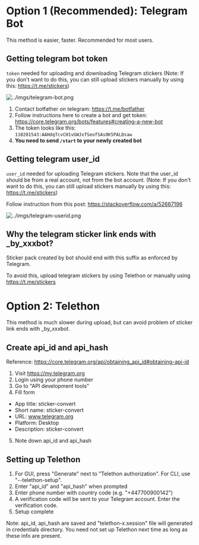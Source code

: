 # Option 1 (Recommended): Telegram Bot
This method is easier, faster. Recommended for most users.

## Getting telegram bot token
`token` needed for uploading and downloading Telegram stickers
(Note: If you don't want to do this, you can still upload stickers manually by using this: https://t.me/stickers)

![../imgs/telegram-bot.png](../imgs/telegram-bot.png)

1. Contact botfather on telegram: https://t.me/botfather
2. Follow instructions here to create a bot and get token: https://core.telegram.org/bots/features#creating-a-new-bot
3. The token looks like this: `110201543:AAHdqTcvCH1vGWJxfSeofSAs0K5PALDsaw`
4. **You need to send `/start` to your newly created bot**

## Getting telegram user_id
`user_id` needed for uploading Telegram stickers. Note that the user_id should be from a real account, not from the bot account.
(Note: If you don't want to do this, you can still upload stickers manually by using this: https://t.me/stickers)

Follow instruction from this post: https://stackoverflow.com/a/52667196

![../imgs/telegram-userid.png](../imgs/telegram-userid.png)

## Why the telegram sticker link ends with _by_xxxbot?
Sticker pack created by bot should end with this suffix as enforced by Telegram.

To avoid this, upload telegram stickers by using Telethon or manually using https://t.me/stickers

# Option 2: Telethon
This method is much slower during upload, but can avoid problem of sticker link ends with _by_xxxbot.

## Create api_id and api_hash
Reference: https://core.telegram.org/api/obtaining_api_id#obtaining-api-id

1. Visit https://my.telegram.org
2. Login using your phone number
3. Go to "API development tools"
4. Fill form
- App title: sticker-convert
- Short name: sticker-convert
- URL: www.telegram.org
- Platform: Desktop
- Description: sticker-convert
5. Note down api_id and api_hash

## Setting up Telethon
1. For GUI, press "Generate" next to "Telethon authorization". For CLI, use "--telethon-setup".
2. Enter "api_id" and "api_hash" when prompted
3. Enter phone number with country code (e.g. "+447700900142")
4. A verification code will be sent to your Telegram account. Enter the verification code.
5. Setup complete

Note: api_id, api_hash are saved and "telethon-x.session" file will generated in credentials directory. You need not set up Telethon next time as long as these info are present.